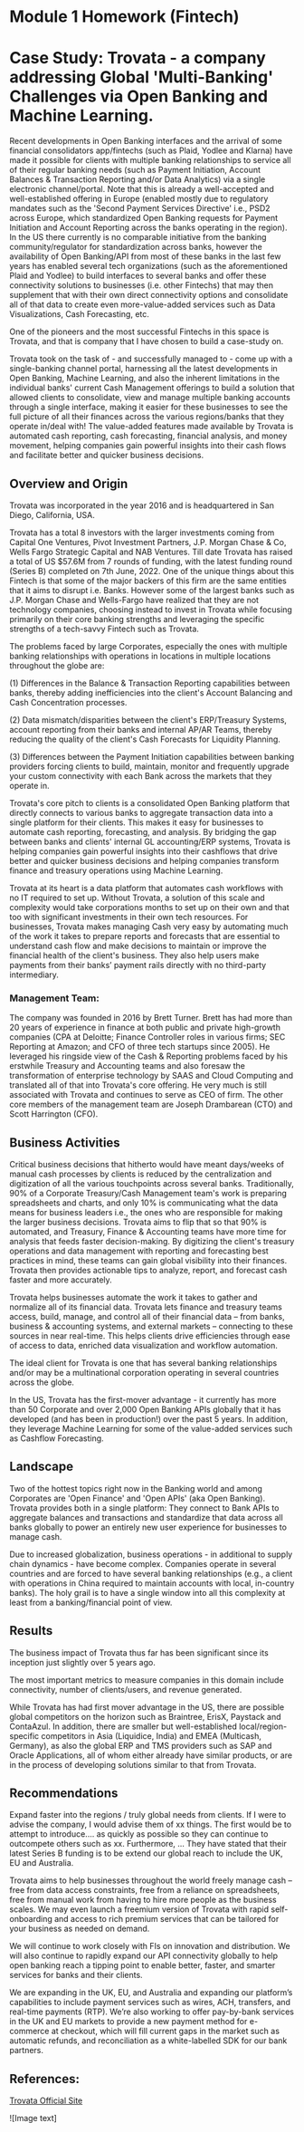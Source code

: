 ﻿# Module 1 Homework (Fintech)


# Case Study: Trovata - a company addressing Global 'Multi-Banking' Challenges via Open Banking and Machine Learning.
Recent developments in Open Banking interfaces and the arrival of some financial consolidators app/fintechs (such as Plaid, Yodlee and Klarna) have made it possible for clients with multiple banking relationships to service all of their regular banking needs (such as Payment Initiation, Account Balances & Transaction Reporting and/or Data Analytics) via a single electronic channel/portal. Note that this is already a well-accepted and well-established offering in Europe (enabled mostly due to regulatory mandates such as the 'Second Payment Services Directive' i.e., PSD2 across Europe, which standardized Open Banking requests for Payment Initiation and Account Reporting across the banks operating in the region). In the US there currently is no comparable initiative from the banking community/regulator for standardization across banks, however the availability of Open Banking/API from most of these banks in the last few years has enabled several tech organizations (such as the aforementioned Plaid and Yodlee) to build interfaces to several banks and offer these connectivity solutions to businesses (i.e. other Fintechs) that may then supplement that with their own direct connectivity options and consolidate all of that data to create even more-value-added services such as Data Visualizations, Cash Forecasting, etc.

One of the pioneers and the most successful Fintechs in this space is Trovata, and that is company that I have chosen to build a case-study on. 

Trovata took on the task of - and successfully managed to - come up with a single-banking channel portal, harnessing all the latest developments in Open Banking, Machine Learning, and also the inherent limitations in the individual banks' current Cash Management offerings to build a solution that allowed clients to consolidate, view and manage multiple banking accounts through a single interface,  making it easier for these businesses to see the full picture of all their finances across the various regions/banks that they operate in/deal with!  The value-added features made available by Trovata is automated cash reporting, cash forecasting, financial analysis, and money movement, helping companies gain powerful insights into their cash flows and facilitate better and quicker business decisions.


## Overview and Origin
Trovata was incorporated in the year 2016 and is headquartered in San Diego, California, USA.

Trovata has a total 8 investors with the larger investments coming from Capital One Ventures, Pivot Investment Partners, J.P. Morgan Chase & Co, Wells Fargo Strategic Capital and NAB Ventures. Till date Trovata has raised a total of US $57.6M from 7 rounds of funding, with the latest funding round (Series B) completed on 7th June, 2022. One of the unique things about this Fintech is that some of the major backers of this firm are the same entities that it aims to disrupt i.e. Banks. However some of the largest banks such as J.P. Morgan Chase and Wells-Fargo have realized that they are not technology companies, choosing instead to invest in Trovata while focusing primarily on their core banking strengths and leveraging the specific strengths of a tech-savvy Fintech such as Trovata. 

The problems faced by large Corporates, especially the ones with multiple banking relationships with operations in locations in multiple locations throughout the globe are: 

  (1) Differences in the Balance & Transaction Reporting capabilities between banks, thereby adding inefficiencies into the client's Account Balancing and Cash Concentration processes.

  (2) Data mismatch/disparities between the client's ERP/Treasury Systems, account reporting from their banks and internal AP/AR Teams, thereby reducing the quality of the client's Cash Forecasts for Liquidity Planning.

  (3) Differences between the Payment Initiation capabilities between banking providers forcing clients to build, maintain, monitor and frequently upgrade your custom connectivity with each Bank across the markets that they operate in.

Trovata's core pitch to clients is a consolidated Open Banking platform that directly connects to various banks to aggregate transaction data into a single platform for their clients. This makes it easy for businesses to automate cash reporting, forecasting, and analysis. By bridging the gap between banks and clients' internal GL accounting/ERP systems, Trovata is helping companies gain powerful insights into their cashflows that drive better and quicker business decisions and helping companies transform finance and treasury operations using Machine Learning.

Trovata at its heart is a data platform that automates cash workflows with no IT required to set up. Without Trovata, a solution of this scale and complexity would take corporations months to set up on their own and that too with significant investments in their own tech resources. For businesses, Trovata makes managing Cash very easy by automating much of the work it takes to prepare reports and forecasts that are essential to understand cash flow and make decisions to maintain or improve the financial health of the client's business. They also help users make payments from their banks’ payment rails directly with no third-party intermediary.


### Management Team: 
The company was founded in 2016 by Brett Turner. Brett has had more than 20 years of experience in finance at both public and private high-growth companies (CPA at Deloitte; Finance Controller roles in various firms; SEC Reporting at Amazon; and CFO of three tech startups since 2005). He leveraged his ringside view of the Cash & Reporting problems faced by his erstwhile Treasury and Accounting teams and also foresaw the transformation of enterprise technology by SAAS and Cloud Computing and translated all of that into Trovata's core offering. He very much is still associated with Trovata and continues to serve as CEO of firm. The other core members of the management team are Joseph Drambarean (CTO) and Scott Harrington (CFO).


## Business Activities
Critical business decisions that hitherto would have meant days/weeks of manual cash processes by clients is reduced by the centralization and digitization of all the various touchpoints across several banks. Traditionally, 90% of a Corporate Treasury/Cash Management team's work is preparing spreadsheets and charts, and only 10% is communicating what the data means for business leaders i.e., the ones who are responsible for making the larger business decisions. Trovata aims to flip that so that 90% is automated, and Treasury, Finance & Accounting teams have more time for analysis that feeds faster decision-making. By digitizing the client's treasury operations and data management with reporting and forecasting best practices in mind, these teams can gain global visibility into their finances. Trovata then provides actionable tips to analyze, report, and forecast cash faster and more accurately.

Trovata helps businesses automate the work it takes to gather and normalize all of its financial data. Trovata lets finance and treasury teams access, build, manage, and control all of their financial data – from banks, business & accounting systems, and external markets – connecting to these sources in near real-time. This helps clients drive efficiencies through ease of access to data, enriched data visualization and workflow automation.

The ideal client for Trovata is one that has several banking relationships and/or may be a multinational corporation operating in several countries across the globe.

In the US, Trovata has the first-mover advantage - it currently has more than 50 Corporate and over 2,000 Open Banking APIs globally that it has developed (and has been in production!) over the past 5 years. In addition, they leverage Machine Learning for some of the value-added services such as Cashflow Forecasting.


## Landscape
Two of the hottest topics right now in the Banking world and among Corporates are 'Open Finance' and 'Open APIs' (aka Open Banking). Trovata provides both in a single platform: They connect to Bank APIs to aggregate balances and transactions and standardize that data across all banks globally to power an entirely new user experience for businesses to manage cash.

Due to increased globalization, business operations - in additional to supply chain dynamics - have become complex. Companies operate in several countries and are forced to have several banking relationships (e.g., a client with operations in China required to maintain accounts with local, in-country banks). The holy grail is to have a single window into all this complexity at least from a banking/financial point of view.


## Results
The business impact of Trovata thus far has been significant since its inception just slightly over 5 years ago.

The most important metrics to measure companies in this domain include connectivity, number of clients/users, and revenue generated.

While Trovata has had first mover advantage in the US, there are possible global competitors on the horizon such as Braintree, ErisX, Paystack and ContaAzul. In addition, there are smaller but well-established local/region-specific competitors in Asia (Liquidice, India) and EMEA (Multicash, Germany), as also the global ERP and TMS providers such as SAP and Oracle Applications, all of whom either already have similar products, or are in the process of developing solutions similar to that from Trovata.


## Recommendations
Expand faster into the regions / truly global needs from clients. If I were to advise the company, I would advise them of xx things. The first would be to attempt to introduce.... as quickly as possible so they can continue to outcompete others such as xx. Furthermore, ...
They have stated that their latest Series B funding is to be extend our global reach to include the UK, EU and Australia. 

Trovata aims to help businesses throughout the world freely manage cash – free from data access constraints, free from a reliance on spreadsheets, free from manual work from having to hire more people as the business scales. We may even launch a freemium version of Trovata with rapid self-onboarding and access to rich premium services that can be tailored for your business as needed on demand.

We will continue to work closely with FIs on innovation and distribution. We will also continue to rapidly expand our API connectivity globally to help open banking reach a tipping point to enable better, faster, and smarter services for banks and their clients.

We are expanding in the UK, EU, and Australia and expanding our platform’s capabilities to include payment services such as wires, ACH, transfers, and real-time payments (RTP). We’re also working to offer pay-by-bank services in the UK and EU markets to provide a new payment method for e-commerce at checkout, which will fill current gaps in the market such as automatic refunds, and reconciliation as a white-labelled SDK for our bank partners.


## References:
[Trovata Official Site](https://trovata.io/)

![Image text] <image>
